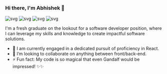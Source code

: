 ### Hi there, I'm Abhishek 👋


![svg](https://www.vectorlogo.zone/logos/javascript/javascript-horizontal.svg)
![svg](https://www.vectorlogo.zone/logos/reactjs/reactjs-ar21.svg)
![svg](https://www.vectorlogo.zone/logos/nodejs/nodejs-ar21.svg)
![svg](https://www.vectorlogo.zone/logos/mongodb/mongodb-ar21.svg)

I'm a fresh graduate on the lookout for a software developer position, where I can leverage my skills and knowledge to create impactful software solutions.

- 🌱 I am currently engaged in a dedicated pursuit of proficiency in React.
- 💞️ I’m looking to collaborate on anything between front/back-end.
- ⚡ Fun fact: My code is so magical that even Gandalf would be impressed! ✨✨

<!--
**abhishek-das-ind/abhishek-das-ind** is a ✨ _special_ ✨ repository because its `README.md` (this file) appears on your GitHub profile.

Here are some ideas to get you started:

- 🔭 I’m currently working on ...
- 🌱 I’m currently learning ...
- 👯 I’m looking to collaborate on ...
- 🤔 I’m looking for help with ...
- 💬 Ask me about ...
- 📫 How to reach me: ...
- 😄 Pronouns: ...
- ⚡ Fun fact: ...
-->
